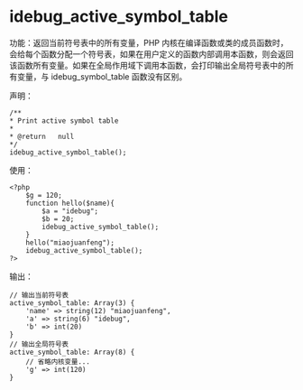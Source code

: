 # idebug\_active\_symbol\_table

功能：返回当前符号表中的所有变量，PHP 内核在编译函数或类的成员函数时，会给每个函数分配一个符号表，如果在用户定义的函数内部调用本函数，则会返回该函数所有变量。如果在全局作用域下调用本函数，会打印输出全局符号表中的所有变量，与 idebug\_symbol\_table 函数没有区别。

声明：

```
/**
* Print active symbol table
*
* @return   null
*/
idebug_active_symbol_table();
```

使用：

```
<?php
    $g = 120;
    function hello($name){
        $a = "idebug";
        $b = 20;
        idebug_active_symbol_table();
    }
    hello("miaojuanfeng");
    idebug_active_symbol_table();
?>
```

输出：

```
// 输出当前符号表
active_symbol_table: Array(3) { 
    'name' => string(12) "miaojuanfeng", 
    'a' => string(6) "idebug", 
    'b' => int(20)
}
// 输出全局符号表
active_symbol_table: Array(8) { 
    // 省略内核变量...
    'g' => int(120)
}
```



